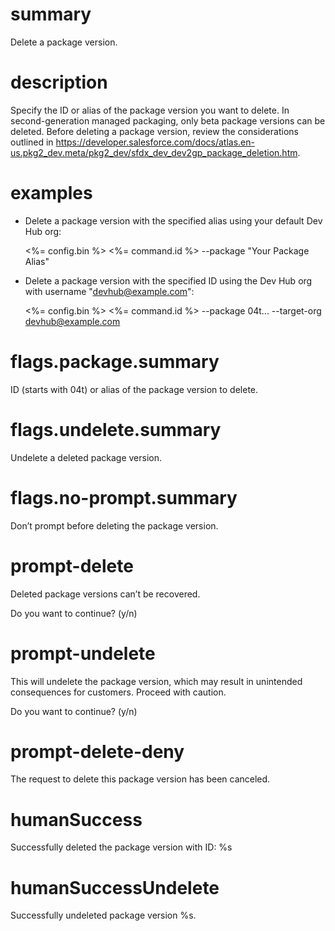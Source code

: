 # summary

Delete a package version.

# description

Specify the ID or alias of the package version you want to delete. In second-generation managed packaging, only beta package versions can be deleted. Before deleting a package version, review the considerations outlined in https://developer.salesforce.com/docs/atlas.en-us.pkg2_dev.meta/pkg2_dev/sfdx_dev_dev2gp_package_deletion.htm.

# examples

- Delete a package version with the specified alias using your default Dev Hub org:

  <%= config.bin %> <%= command.id %> --package "Your Package Alias"

- Delete a package version with the specified ID using the Dev Hub org with username "devhub@example.com":

  <%= config.bin %> <%= command.id %> --package 04t... --target-org devhub@example.com

# flags.package.summary

ID (starts with 04t) or alias of the package version to delete.

# flags.undelete.summary

Undelete a deleted package version.

# flags.no-prompt.summary

Don’t prompt before deleting the package version.

# prompt-delete

Deleted package versions can’t be recovered.

Do you want to continue? (y/n)

# prompt-undelete

This will undelete the package version, which may result in unintended consequences for customers. Proceed with caution.

Do you want to continue? (y/n)

# prompt-delete-deny

The request to delete this package version has been canceled.

# humanSuccess

Successfully deleted the package version with ID: %s

# humanSuccessUndelete

Successfully undeleted package version %s.
